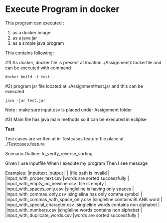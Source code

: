 Execute Program in docker
=====

This program can executed :
1) as a docker image.
2) as a java jar
3) as a simple java program

This contains following:

#1) As docker, docker file is present at location ./Assignment/Dockerfile and can be executed with command 

```
docker build -t test .
```

#2) program jar file located at ./Assignment/test.jar and this can be executed

```
java -jar test.jar
```

Note : make sure input.csv is placed under Assignment folder

#3) Main file has java main methods so it can be executed in ecliplse

**Test**

Test cases are written at in Testcases.feature file place at ./Testcases.feature

Scenario Outline: tc_verify_reverse_sorting

Given I use <inputtext> inputfile
When I execute my program
Then I see <message> message

Examples: 
	|inputtext				  		 			|output            						|
	|       									|file path is invalid 					|
	|input_with_proper_text.csv 				|words are sorted successfully			|  
	|input_with_empty_no_newline.csv			|file is empty							| 
	|input_with_spaces_only.csv  				|singleline is having only spaces		|
	|input_with_commas_only.csv 				|singleline has only comma symbol		|
	|input_with_commas_with_space_only.csv   	|singleline contains BLANK word			|
	|input_with_special_character.csv 			|singleline words contains non alphabet	|
	|input_with_numbers.csv 					|singleline words contains non alphabet	|
	|input_with_duplicate_words.csv				|words are sorted successfully			|
